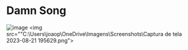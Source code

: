 # Damn Song

![image](https://github.com/JoaoPedro0116/damn-web/assets/118128987/8db236e2-ca86-4dc7-a321-2147f7ac4c61)
<img src=""C:\Users\joaop\OneDrive\Imagens\Screenshots\Captura de tela 2023-08-21 195629.png">


